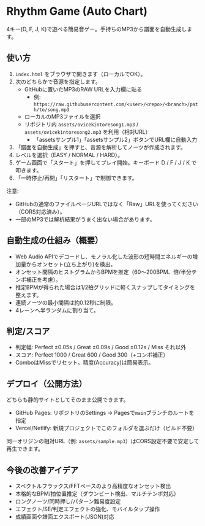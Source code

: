 # Rhythm Game (Auto Chart)

4キー(D, F, J, K)で遊べる簡易音ゲー。手持ちのMP3から譜面を自動生成します。

## 使い方

1. `index.html` をブラウザで開きます（ローカルでOK）。
2. 次のどちらかで音源を指定します。
   - GitHubに置いたMP3のRAW URLを入力欄に貼る
     - 例: `https://raw.githubusercontent.com/<user>/<repo>/<branch>/path/to/song.mp3`
   - ローカルのMP3ファイルを選択
   - リポジトリ内 `assets/ovicekintoresong1.mp3` / `assets/ovicekintoresong2.mp3` を利用（相対URL）
     - 「assetsサンプル1」「assetsサンプル2」ボタンでURL欄に自動入力
3. 「譜面を自動生成」を押すと、音源を解析してノーツが作成されます。
4. レベルを選択（EASY / NORMAL / HARD）。
5. ゲーム画面で「スタート」を押してプレイ開始。キーボード D / F / J / K で叩きます。
6. 「一時停止/再開」「リスタート」で制御できます。

注意:
- GitHubの通常のファイルページURLではなく「Raw」URLを使ってください（CORS対応済み）。
- 一部のMP3では解析結果がうまく出ない場合があります。

## 自動生成の仕組み（概要）

- Web Audio APIでデコードし、モノラル化した波形の短時間エネルギーの増加量からオンセット(立ち上がり)を検出。
- オンセット間隔のヒストグラムからBPMを推定（60〜200BPM、倍/半分テンポ補正を考慮）。
- 推定BPMが得られた場合は1/2拍グリッドに軽くスナップしてタイミングを整えます。
- 連続ノーツの最小間隔は約0.12秒に制限。
- 4レーンへ半ランダムに割り当て。

## 判定/スコア

- 判定幅: Perfect ±0.05s / Great ±0.09s / Good ±0.12s / Miss それ以外
- スコア: Perfect 1000 / Great 600 / Good 300（+コンボ補正）
- ComboはMissでリセット。精度(Accuracy)は簡易表示。

## デプロイ（公開方法）

どちらも静的サイトとしてそのまま公開できます。

- GitHub Pages: リポジトリのSettings → Pagesで`main`ブランチのルートを指定
- Vercel/Netlify: 新規プロジェクトでこのフォルダを選ぶだけ（ビルド不要）

同一オリジンの相対URL（例: `assets/sample.mp3`）はCORS設定不要で安定して再生できます。

## 今後の改善アイデア

- スペクトルフラックス/FFTベースのより高精度なオンセット検出
- 本格的なBPM/拍位置推定（ダウンビート検出、マルチテンポ対応）
- ロングノーツ/同時押し/パターン難易度設定
- エフェクト/SE/判定エフェクトの強化、モバイルタップ操作
- 成績画面や譜面エクスポート(JSON)対応
